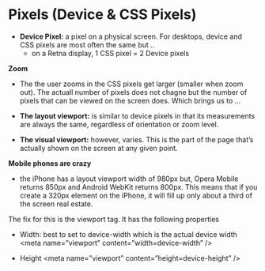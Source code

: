 # Pixels (Device & CSS Pixels)

- **Device Pixel:** a pixel on a physical screen. For desktops, device and CSS pixels are most often the same but ..
  - on a Retna display, 1 CSS pixel = 2 Device pixels

**Zoom**
- The the user zooms in the CSS pixels get larger (smaller when zoom out). The actuall number of pixels does not chagne but the number of pixels that can be viewed on the screen does. Which brings us to ...

- **The layout viewport:** is similar to device pixels in that its measurements are always the same, regardless of orientation or zoom level. 
- **The visual viewport:** however, varies. This is the part of the page that’s actually shown on the screen at any given point. 

**Mobile phones are crazy**
- the iPhone has a layout viewport width of 980px but, Opera Mobile returns 850px and Android WebKit returns 800px. This means that if you create a 320px element on the iPhone, it will fill up only about a third of the screen real estate.

The fix for this is the viewport tag. It has the following properties
- Width: best to set to device-width which is the actual device width
  <meta name=”viewport” content=”width=device-width” />

- Height
  <meta name=”viewport” content=”height=device-height” />
